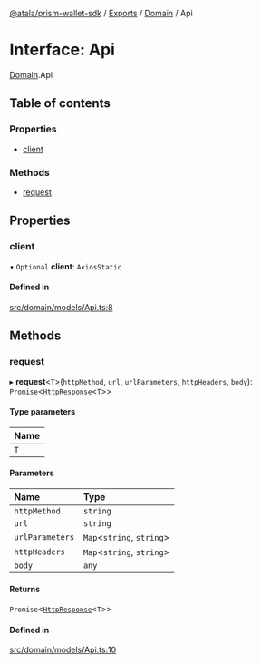[@atala/prism-wallet-sdk](../README.md) / [Exports](../modules.md) / [Domain](../modules/Domain.md) / Api

# Interface: Api

[Domain](../modules/Domain.md).Api

## Table of contents

### Properties

- [client](Domain.Api.md#client)

### Methods

- [request](Domain.Api.md#request)

## Properties

### client

• `Optional` **client**: `AxiosStatic`

#### Defined in

[src/domain/models/Api.ts:8](https://github.com/input-output-hk/atala-prism-wallet-sdk-ts/blob/1ffdae52df023bad4ba1a76cf6d76793dfc29b80/src/domain/models/Api.ts#L8)

## Methods

### request

▸ **request**\<`T`\>(`httpMethod`, `url`, `urlParameters`, `httpHeaders`, `body`): `Promise`\<[`HttpResponse`](../classes/Domain.HttpResponse.md)\<`T`\>\>

#### Type parameters

| Name |
| :------ |
| `T` |

#### Parameters

| Name | Type |
| :------ | :------ |
| `httpMethod` | `string` |
| `url` | `string` |
| `urlParameters` | `Map`\<`string`, `string`\> |
| `httpHeaders` | `Map`\<`string`, `string`\> |
| `body` | `any` |

#### Returns

`Promise`\<[`HttpResponse`](../classes/Domain.HttpResponse.md)\<`T`\>\>

#### Defined in

[src/domain/models/Api.ts:10](https://github.com/input-output-hk/atala-prism-wallet-sdk-ts/blob/1ffdae52df023bad4ba1a76cf6d76793dfc29b80/src/domain/models/Api.ts#L10)
